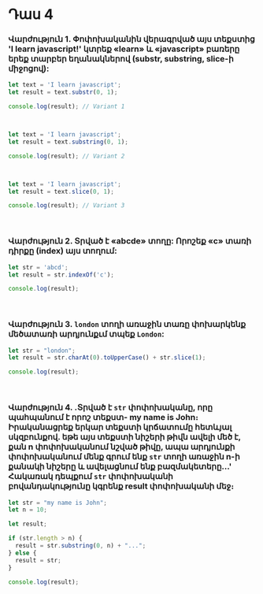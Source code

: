 # Դաս 4

### Վարժություն 1. Փոփոխականին վերագրված այս տեքստից 'I learn javascript!' կտրեք «learn» և «javascript» բառերը երեք տարբեր եղանակներով (substr, substring, slice-ի միջոցով):
```js
let text = 'I learn javascript';
let result = text.substr(0, 1);

console.log(result); // Variant 1



let text = 'I learn javascript';
let result = text.substring(0, 1);

console.log(result); // Variant 2



let text = 'I learn javascript';
let result = text.slice(0, 1);

console.log(result); // Variant 3
```

<br>

### Վարժություն 2. Տրված է «abcde» տողը: Որոշեք «c» տառի դիրքը (index) այս տողում:
```js
let str = 'abcd';
let result = str.indexOf('c');

console.log(result);
```

<br>

### Վարժություն 3. `london` տողի առաջին տառը փոխարկենք մեծատառի արդյունքւմ տպեք `London`:
```js
let str = "london";
let result = str.charAt(0).toUpperCase() + str.slice(1);

console.log(result);
```

<br>

### Վարժություն 4. .Տրված է `str` փոփոխականը, որը պահպանում է որոշ տեքստ- my name is John։ Իրականացրեք երկար տեքստի կրճատումը հետևյալ սկզբունքով. եթե այս տեքստի նիշերի թիվն ավելի մեծ է, քան n փոփոխականում նշված թիվը, ապա արդյունքի փոփոխականում մենք գրում ենք `str` տողի առաջին n-ի քանակի նիշերը և ավելացնում ենք բազմակետերը․..' Հակառակ դեպքում `str` փոփոխականի բովանդակությունը կգրենք result փոփոխականի մեջ։
```js
let str = "my name is John";
let n = 10; 

let result;

if (str.length > n) {
  result = str.substring(0, n) + "..."; 
} else {
  result = str; 
}

console.log(result); 
```